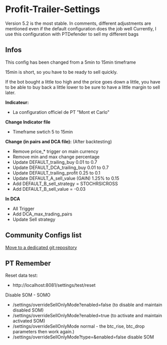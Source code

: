 # Profit-Trailer-Settings

Version 5.2 is the most stable.
In comments, different adjustments are mentioned even if the default configuration does the job well
Currently, I use this configuration with PTDefender to sell my different bags

## Infos
This config has been changed from a 5min to 15min timeframe

15min is short, so you have to be ready to sell quickly.

If the bot bought a little too high and the price goes down a little, you have to be able to buy back a little lower to be sure to have a little margin to sell later.

**Indicateur:**
- La configuration officiel de PT "Mont et Carlo"

**Change Indicator file**
- Timeframe swtich 5 to 15min

**Change (in pairs and DCA file):** (After backtesting)
- Remove price_*  trigger on main currency
- Remove min and max change percentage
- Update DEFAULT_trailing_buy 0.01 to 0.7
- Update DEFAULT_DCA_trailing_buy 0.01 to 0.7
- Update DEFAULT_trailing_profit 0.25 to 0.1
- Update DEFAULT_A_sell_value (GAIN) 1.25% to 0.15
- Add DEFAULT_B_sell_strategy = STOCHRSICROSS
- Add DEFAULT_B_sell_value = -0.03

**In DCA**
- All Trigger
- Add DCA_max_trading_pairs
- Update Sell strategy


## Community Configs list

[Move to a dedicated git repository](https://github.com/But4ler/Profit-Trailer-Community-Settings)

## PT Remember 

Reset data test:
- http://localhost:8081/settings/test/reset

Disable SOM - SOMO
- /settings/overrideSellOnlyMode?enabled=false  (to disable and maintain disabled SOM)
- /settings/overrideSellOnlyMode?enabled=true (to activate and maintain activated SOM)
- /settings/overrideSellOnlyMode  normal - the btc_rise, btc_drop parameters then work again.)
- /settings/overrideSellOnlyMode?type=&enabled=false  disable SOM